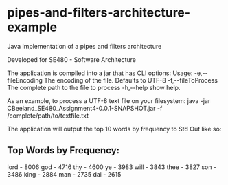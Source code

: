 # pipes-and-filters-architecture-example
Java implementation of a pipes and filters architecture

Developed for SE480 - Software Architecture

The application is compiled into a jar that has CLI options:
Usage: 
 -e,--fileEncoding          The encoding of the file. Defaults to UTF-8
 -f,--fileToProcess <arg>   The complete path to the file to process
 -h,--help                  show help.

As an example, to process a UTF-8 text file on your filesystem:
java -jar CBeeland_SE480_Assignment4-0.0.1-SNAPSHOT.jar -f /complete/path/to/textfile.txt 

The application will output the top 10 words by frequency to Std Out like so:

Top Words by Frequency:
-----------------------
lord - 8006
god - 4716
thy - 4600
ye - 3983
will - 3843
thee - 3827
son - 3486
king - 2884
man - 2735
dai - 2615
